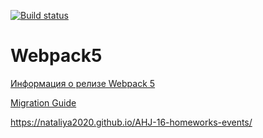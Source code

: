 [![Build status](https://ci.appveyor.com/api/projects/status/97vskspgn6lrgf2d/branch/main?svg=true)](https://ci.appveyor.com/project/Nataliya2020/ahj-16-homeworks-events/branch/main)

# Webpack5

[Информация о релизе Webpack 5](https://webpack.js.org/blog/2020-10-10-webpack-5-release/)

[Migration Guide](https://webpack.js.org/migrate/5/)

 https://nataliya2020.github.io/AHJ-16-homeworks-events/
